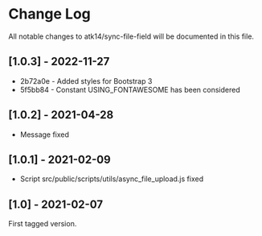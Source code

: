 # Change Log
All notable changes to atk14/sync-file-field will be documented in this file.

## [1.0.3] - 2022-11-27

* 2b72a0e - Added styles for Bootstrap 3
* 5f5bb84 - Constant USING_FONTAWESOME has been considered

## [1.0.2] - 2021-04-28

- Message fixed

## [1.0.1] - 2021-02-09

- Script src/public/scripts/utils/async_file_upload.js fixed

## [1.0] - 2021-02-07

First tagged version.
